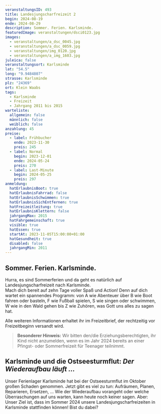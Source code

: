 ```yaml
---
veranstaltungsID: 493
title: Landesjungscharfreizeit 2
begin: 2024-08-19
ende: 2024-08-29
description: Sommer. Ferien. Karlsminde.
featuredImage: veranstaltungen/dsci0123.jpg
images:
  - veranstaltungen/a_dsc_0045.jpg
  - veranstaltungen/a_dsc_0059.jpg
  - veranstaltungen/img_0120.jpg
  - veranstaltungen/a_img_1603.jpg
juleica: false
veranstaltungsort: Karlsminde
lat: "54.5"
long: "9.9484807"
strasse: Karlsminde
plz: "24369"
ort: Klein Waabs
tags:
  - Karlsminde
  - Freizeit
  - Jahrgang 2011 bis 2015
warteliste:
  allgemein: false
  männlich: false
  weiblich: false
anzahlung: 45
preise:
  - label: Frühbucher
    ende: 2023-11-30
    preis: 245
  - label: Normal
    begin: 2023-12-01
    ende: 2024-05-24
    preis: 270
  - label: Last-Minute
    begin: 2024-05-25
    preis: 297
anmeldung:
  hatErlaubnisBoot: true
  hatErlaubnisFahrrad: false
  hatErlaubnisSchwimmen: true
  hatErlaubnisSichEntfernen: true
  hatFreizeitleitung: true
  hatErlaubnisKlettern: false
  jahrgangMax: 2015
  hatFahrgemeinschaft: true
  visible: true
  hatEssen: true
  startAt: 2023-11-05T15:00:00+01:00
  hatGesundheit: true
  disabled: false
  jahrgangMin: 2011
---
```

## Sommer. Ferien. Karlsminde.

Hurra, es sind Sommerferien und da geht es natürlich auf Landesjungscharfreizeit nach Karlsminde.\
Mach dich bereit auf zehn Tage voller Spaß und Action! Denn auf dich wartet ein spannendes Programm: von A wie Abenteuer über B wie Boot fahren oder basteln, F wie Fußball spielen, S wie singen oder schwimmen, W wie in den Wald gehen bis Z wie Zuhören, was Gott uns alles zu sagen hat.

Alle weiteren Informationen erhaltet ihr im Freizeitbrief, der rechtzeitig vor Freizeitbeginn versandt wird.

> **Besonderer Hinweis:**
> Wir bitten den/die Erziehungsberechtigten, ihr Kind nicht anzumelden, wenn es im Jahr 2024 bereits an einer Pfingst- oder Sommerfreizeit für Teenager teilnimmt.
<div class="foerdergelder-hinweis">
<v-alert type="info" text tile outlined>
<h2>Karlsminde und die Ostseesturmflut:<i> Der Wiederaufbau läuft ...</i></h2>

Unser Ferienlager Karlsminde hat bei der Ostseesturmflut im Oktober großen Schaden genommen. Jetzt gibt es viel zu tun: Aufräumen, Planen, Reparieren, Ersetzen,  ... Wie der Wiederaufbau vorangeht oder welche Überraschungen auf uns warten, kann heute noch keiner sagen. Aber: Unser Ziel ist, dass im Sommer 2024 unsere Landesjungscharfreizeiten in Karlsminde stattfinden können! Bist du dabei?

</v-alert>

</div>
